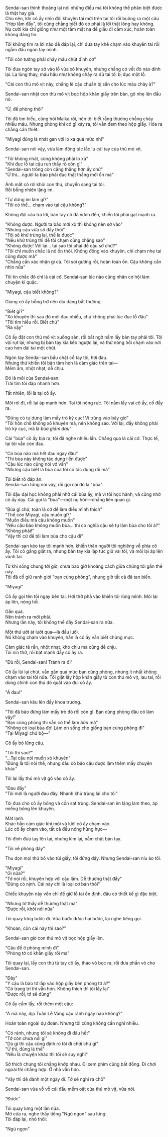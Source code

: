Sendai-san thỉnh thoảng lại nói những điều mà tôi không thể phân biệt được là thật hay giả.  
Cho nên, khi cô ấy nhìn đôi khuyên tai mới trên tai tôi rồi buông ra một câu "Hợp lắm đấy", tôi cũng chẳng biết đó có phải là lời thật lòng hay không.  
Nụ cười kia chỉ giống như một tấm mặt nạ để giấu đi cảm xúc, hoàn toàn không đáng tin.  

Tôi không tìm ra lời nào để đáp lại, chỉ đưa tay khẽ chạm vào khuyên tai rồi ngắm đầu ngón tay mình.  

"Tôi còn tưởng phải chảy máu chút đỉnh cơ"  

Tôi đưa ngón tay sờ vào lỗ vừa xỏ khuyên, nhưng chẳng có vết đỏ nào dính lại. Lạ lùng thay, máu hầu như không chảy ra dù tai tôi bị đục một lỗ.  

"Cái con thú mỏ vịt này, chẳng lẽ cậu chuẩn bị sẵn cho lúc máu chảy à?"  

Sendai-san nhặt con thú mỏ vịt bọc hộp khăn giấy trên bàn, gõ nhẹ lên đầu nó.  

"Ừ, để phòng thôi"  

Tôi đã tìm hiểu, cũng hỏi Maika rồi, nên tôi biết rằng thường chẳng chảy nhiều máu. Nhưng phòng khi có gì xảy ra, tôi vẫn đem theo hộp giấy. Hóa ra chẳng cần thiết.  

"Miyagi đúng là nhát gan với lo xa quá mức nhỉ"  

Sendai-san nói vậy, vừa làm động tác lắc lư cái tay của thú mỏ vịt.  

"Tôi không nhát, cũng không phải lo xa"  
"Khi đục lỗ tai cậu run thấy rõ còn gì"  
"Sendai-san trông còn căng thẳng hơn ấy chứ"  
"Ừ thì… người ta bảo phải đục thật thẳng mới ổn mà"  

Ánh mắt cô rời khỏi con thú, chuyển sang tai tôi.  
Rồi bỗng nhiên lặng im.  

"Tự dưng im làm gì?"  
"Tôi có thể… chạm vào tai cậu không?"  

Không đợi câu trả lời, bàn tay cô đã vươn đến, khiến tôi phải gạt mạnh ra.  

"Không được. Người ta bảo mới xỏ thì không nên sờ vào"  
"Nhưng cậu vừa sờ đấy thôi"  
"Tôi sẽ khử trùng lại, thế là được"  
"Nếu khử trùng thì để tôi chạm cũng chẳng sao"  
"Không được! Với lại… tại sao tôi phải để cậu sờ chứ?"  
"Tôi chỉ muốn chắc là nó ổn thôi. Không động vào khuyên, chỉ chạm nhẹ tai cũng được mà"  
"Chẳng cần xác nhận gì cả. Tôi soi gương rồi, hoàn toàn ổn. Cậu không cần nhìn nữa"  

Tôi tin chắc đó chỉ là cái cớ. Sendai-san lúc nào cũng nhân cơ hội làm chuyện kì quặc.  

"Miyagi, cậu biết không?"  

Giọng cô ấy bỗng trở nên dịu dàng bất thường.  

"Biết gì?"  
"Xỏ khuyên thì sau đó mới đau nhiều, chứ không phải lúc đục lỗ đâu"  
"Tôi tìm hiểu rồi. Biết chứ"  
"Ra vậy"  

Cô ấy đặt con thú mỏ vịt xuống sàn, rồi bất ngờ nắm lấy bàn tay phải tôi. Tôi vội rụt lại, nhưng bị bàn tay kia kéo ngược lại, và thứ nóng hổi chạm vào nơi cao hơn dái tai một chút.  

Ngón tay Sendai-san bấu chặt cổ tay tôi, hơi đau.  
Nhưng thứ khiến tôi bận tâm hơn là cảm giác trên tai—  
Mềm ấm, nhột nhạt, dễ chịu.  

Đó là môi của Sendai-san.  
Trái tim tôi đập nhanh hơn.  

Tất nhiên, lỗi là tại cô ấy.  

Môi rời đi, rồi lại áp mạnh hơn. Tai tôi nóng rực. Tôi nắm lấy vai cô ấy, cố đẩy ra.  

"Đừng có tự dưng làm mấy trò kỳ cục! Vi trùng vào bây giờ"  
"Tôi hôn chỗ không xỏ khuyên mà, nên không sao. Với lại, đấy không phải trò kỳ cục, mà là *bùa giảm đau*"  

Cái "bùa" cô ấy bịa ra, tôi đã nghe nhiều lần. Chẳng qua là cái cớ. Thực tế, tai tôi vẫn còn đau.  

"Có bùa nào mà hết đau ngay đâu"  
"Thì bùa này không tác dụng liền được"  
"Cậu lúc nào cũng nói vớ vẩn"  
"Nhưng cậu biết là bùa của tôi có tác dụng rồi mà"  

Tôi biết rõ đáp án.  
Sendai-san từng nói vậy, rồi gọi cái đó là "bùa".  

Tôi đậu đại học không phải nhờ cái bùa ấy, mà vì tôi học hành, và cũng nhờ cô ấy dạy. Cái gọi là "bùa"—một nụ hôn—chẳng liên quan gì.  

"Bùa gì chứ, toàn là cớ để làm điều mình thích"  
"Thế còn Miyagi, cậu muốn gì?"  
"Muốn điều mà cậu không muốn"  
"Nếu cậu bảo không muốn bùa… thì có nghĩa cậu sẽ tự làm bùa cho tôi à?"  
"Không phải!"  
"Vậy thì cứ để tôi làm bùa cho cậu đi"  

Sendai-san kéo tay tôi mạnh hơn, khiến thân người tôi nghiêng về phía cô ấy. Tôi cố gắng giật ra, nhưng bàn tay kia lập tức giữ vai tôi, và môi lại áp lên vành tai.  

Từ khi sống chung tới giờ, chưa bao giờ khoảng cách giữa chúng tôi gần thế này.  
Tôi đã cố giữ ranh giới "bạn cùng phòng", nhưng giờ tất cả đã tan biến.  

"Miyagi"  

Cô ấy gọi tên tôi ngay bên tai. Hơi thở phả vào khiến tôi rùng mình. Môi lại áp lên, nóng hổi.  

Gần quá.  
Nên tránh ra mới phải.  
Nhưng lần này, tôi không thể đẩy Sendai-san ra nữa.  

Một thứ ướt át lướt qua—là đầu lưỡi.  
Nó không chạm vào khuyên, hẳn là cô ấy vẫn biết chừng mực.  

Cảm giác tê rần, nhột nhạt, khó chịu mà cũng dễ chịu.  
Tôi nín thở, rồi bật mạnh đẩy cô ấy ra.  

"Đủ rồi, Sendai-san! Tránh ra đi"  

Cô ấy lùi lại chút, vẫn gần quá mức bạn cùng phòng, nhưng ít nhất không chạm vào tai tôi nữa. Tôi giật lấy hộp khăn giấy từ con thú mỏ vịt, lau tai, rồi dùng chính con thú đó quất vào đùi cô ấy.  

"Á đau!"  

Sendai-san kêu lên đầy khoa trương.  

"Tôi đã bảo đừng làm mấy trò đó rồi còn gì. Bạn cùng phòng đâu có làm vậy!"  
"Bạn cùng phòng thì vẫn có thể làm *bùa* mà"  
"Không có loại bùa đó! Làm ơn sống cho giống bạn cùng phòng đi"  
"Tại Miyagi chứ bộ—"  

Cô ấy bỏ lửng câu.  

"Tôi thì sao?"  
"…Tại cậu nói muốn xỏ khuyên"  
"Đúng là tôi nói thế, nhưng đâu có bảo cậu được làm thêm mấy chuyện khác"  

Tôi lại lấy thú mỏ vịt gõ vào cô ấy.  

"Đau đấy"  
"Tôi mới là người đau đây. Nhanh khử trùng lại cho tôi"  

Tôi đưa cho cô ấy bông và cồn sát trùng. Sendai-san im lặng làm theo, áp miếng bông lên khuyên.  

Mát lạnh.  
Khác hẳn cảm giác khi môi và lưỡi cô ấy chạm vào.  
Lúc cô ấy chạm vào, tất cả đều nóng hừng hực—  

Tôi định đưa tay lên tai, nhưng kìm lại, nắm chặt bàn tay.  

"Tôi về phòng đây"  

Thu dọn mọi thứ bỏ vào túi giấy, tôi đứng dậy. Nhưng Sendai-san níu áo tôi.  

"Miyagi"  
"Gì nữa?"  
"Tớ nói rồi, khuyên hợp với cậu lắm. Dễ thương thật đấy"  
"Đừng có nịnh. Cái này chỉ là loại cơ bản thôi"  

Chiếc khuyên này vốn chỉ để giữ lỗ tai ổn định, đâu có thiết kế gì đặc biệt.  

"Nhưng tớ thấy dễ thương thật mà"  
"Được rồi, khỏi nói nữa"  

Tôi quay lưng bước đi. Vừa bước được hai bước, lại nghe tiếng gọi.  

"Khoan, còn cái này thì sao?"  

Sendai-san giơ con thú mỏ vịt bọc hộp giấy lên.  

"Cậu để ở phòng mình đi"  
"Phòng tớ có khăn giấy rồi mà"  

Tôi quay lại, lấy con thú từ tay cô ấy, tháo vỏ bọc ra, rồi đưa phần vỏ cho Sendai-san.  

"Đây"  
"Ý cậu là bảo tớ lắp vào hộp giấy bên phòng tớ à?"  
"Có trang trí thì vẫn hơn. Không thích thì tôi lấy lại"  
"Được rồi, tớ sẽ dùng"  

Cô ấy cầm lấy, rồi thêm một câu:  

"À mà này, dịp Tuần Lễ Vàng cậu rảnh ngày nào không?"  

Hoàn toàn ngoài dự đoán. Nhưng tôi cũng không cần nghĩ nhiều.  

"Có rảnh, nhưng tôi sẽ không đi đâu hết"  
"Tớ còn chưa nói gì"  
"Dù gì thì cậu cũng định rủ tôi đi chơi chứ gì"  
"Ừ thì, đúng là thế"  
"Nếu là chuyện khác thì tôi sẽ suy nghĩ"  

Sở thích chúng tôi chẳng khớp nhau. Đi xem phim cũng bất đồng. Đi chơi ngoài thì chẳng hợp. Ở nhà vẫn hơn.  

"Vậy thì để dành một ngày đi. Tớ sẽ nghĩ ra chỗ"  

Sendai-san vừa vỗ vỗ cái đầu mềm oặt của thú mỏ vịt, vừa nói.  

"Được"  

Tôi quay lưng một lần nữa.  
Mở cửa ra, nghe thấy tiếng "Ngủ ngon" sau lưng.  
Tôi đáp lại, nhỏ thôi:  

"Ngủ ngon"  
